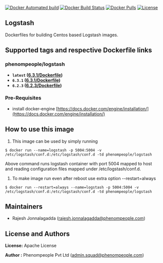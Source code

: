 [![Docker Automated build](https://img.shields.io/docker/automated/phenompeople/logstash.svg?style=plastic)](https://hub.docker.com/r/phenompeople/logstash/)
[![Docker Build Status](https://img.shields.io/docker/build/phenompeople/logstash.svg?style=plastic)](https://hub.docker.com/r/phenompeople/logstash/)
[![Docker Pulls](https://img.shields.io/docker/pulls/phenompeople/logstash.svg?style=plastic)](https://hub.docker.com/r/phenompeople/logstash/)
[![License](https://img.shields.io/badge/License-Apache%202.0-blue.svg)](https://opensource.org/licenses/Apache-2.0)

## Logstash 

Dockerfiles for building Centos based Logstash images.

## Supported tags and respective Dockerfile links

### phenompeople/logstash

* **`latest`    ([6.3.1/Dockerfile](https://bitbucket.org/phenompeople/logstash/src/master/6.3.1/Dockerfile))**
* **`6.3.1` 		([6.3.1/Dockerfile](https://bitbucket.org/phenompeople/logstash/src/master/6.3.1/Dockerfile))**
* **`6.2.3` 		([6.2.3/Dockerfile](https://bitbucket.org/phenompeople/logstash/src/master/6.2.3/Dockerfile))**

### Pre-Requisites

- install docker-engine [https://docs.docker.com/engine/installation/](https://docs.docker.com/engine/installation/)

## How to use this image 

1.  This image can be used by simply running 

```$ docker run --name=logstash -p 5004:5004 -v /etc/logstash/conf.d:/etc/logstash/conf.d -td phenompeople/logstash```

Above command runs logstash container with port 5004 mapped to host and reading configuration files mapped under /etc/logstash/conf.d. 

1. To make image run even after reboot use extra option --restart=always

```$ docker run --restart=always --name=logstash -p 5004:5004 -v /etc/logstash/conf.d:/etc/logstash/conf.d -td phenompeople/logstash```

## Maintainers

* Rajesh Jonnalagadda (<rajesh.jonnalagadda@phenompeople.com>)

## License and Authors

**License:**	Apache License

**Author :** Phenompeople Pvt Ltd (<admin.squad@phenompeople.com>)